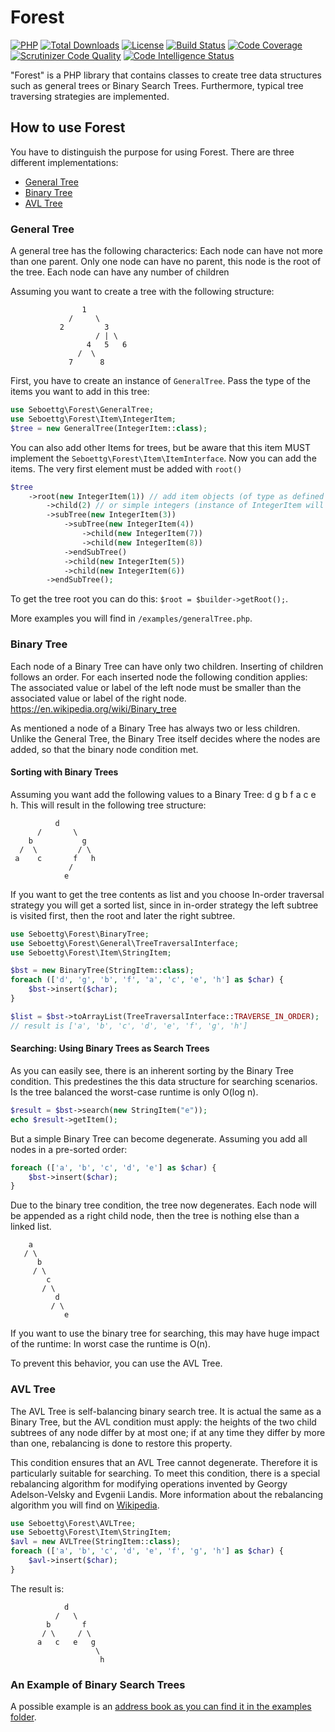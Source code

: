 # Forest

[![PHP](https://img.shields.io/badge/PHP-%3E=7.1-green.svg?style=flat)](http://docs.php.net/manual/en/migration71.new-features.php)
[![Total Downloads](https://poser.pugx.org/seboettg/forest/downloads)](https://packagist.org/packages/seboettg/forest/stats) 
[![License](https://img.shields.io/badge/license-MIT-blue.svg?style=flat-square)](https://github.com/seboettg/forest/blob/master/LICENSE)
[![Build Status](https://scrutinizer-ci.com/g/seboettg/Forest/badges/build.png?b=master)](https://scrutinizer-ci.com/g/seboettg/Forest/build-status/master)
[![Code Coverage](https://scrutinizer-ci.com/g/seboettg/Forest/badges/coverage.png?b=master)](https://scrutinizer-ci.com/g/seboettg/Forest/?branch=master)
[![Scrutinizer Code Quality](https://scrutinizer-ci.com/g/seboettg/Forest/badges/quality-score.png?b=master)](https://scrutinizer-ci.com/g/seboettg/Forest/?branch=master)
[![Code Intelligence Status](https://scrutinizer-ci.com/g/seboettg/Forest/badges/code-intelligence.svg?b=master)](https://scrutinizer-ci.com/code-intelligence)

"Forest" is a PHP library that contains classes to create tree data structures such as general trees or Binary Search Trees. Furthermore, typical tree traversing strategies are implemented.

## How to use Forest

You have to distinguish the purpose for using Forest. There are three different implementations: 
* [General Tree](#general-tree)
* [Binary Tree](#binary-tree)
* [AVL Tree](#avl-tree)

### General Tree
A general tree has the following characterics: Each node can have not more than one parent. Only one node can have no parent, this node is the root of the tree. Each node can have any number of children 

Assuming you want to create a tree with the following structure:
```
                1
             /     \
           2         3
                   / | \
                 4   5   6
               /  \
             7      8
```

First, you have to create an instance of `GeneralTree`. Pass the type of the items you want to add in this tree:

```php
use Seboettg\Forest\GeneralTree;
use Seboettg\Forest\Item\IntegerItem;
$tree = new GeneralTree(IntegerItem::class);
```

You can also add other Items for trees, but be aware that this item MUST implement the `Seboettg\Forest\Item\ItemInterface`.
Now you can add the items. The very first element must be added with `root()` 

```php
$tree
    ->root(new IntegerItem(1)) // add item objects (of type as defined in the constructor)
        ->child(2) // or simple integers (instance of IntegerItem will created automatically)  
        ->subTree(new IntegerItem(3))
            ->subTree(new IntegerItem(4))
                ->child(new IntegerItem(7))
                ->child(new IntegerItem(8))
            ->endSubTree()
            ->child(new IntegerItem(5))
            ->child(new IntegerItem(6))
        ->endSubTree();
```

To get the tree root you can do this: `$root = $builder->getRoot();`.

More examples you will find in `/examples/generalTree.php`.

### Binary Tree

Each node of a Binary Tree can have only two children. Inserting of children follows an order. For each inserted node the following condition applies: The associated value or label of the left node must be smaller than the associated value or label of the right node. https://en.wikipedia.org/wiki/Binary_tree

As mentioned a node of a Binary Tree has always two or less children. Unlike the General Tree, the Binary Tree itself decides where the nodes are added, so that the binary node condition met.

#### Sorting with Binary Trees

Assuming you want add the following values to a Binary Tree: d g b f a c e h. This will result in the following tree structure:

```
          d
      /       \
    b           g
  /  \         / \
 a    c       f   h 
             /
            e
```

If you want to get the tree contents as list and you choose In-order traversal strategy you will get a sorted list, since in in-order strategy the left subtree is visited first, then the root and later the right subtree.

```php
use Seboettg\Forest\BinaryTree;
use Seboettg\Forest\General\TreeTraversalInterface;
use Seboettg\Forest\Item\StringItem;

$bst = new BinaryTree(StringItem::class);
foreach (['d', 'g', 'b', 'f', 'a', 'c', 'e', 'h'] as $char) {
    $bst->insert($char);
}

$list = $bst->toArrayList(TreeTraversalInterface::TRAVERSE_IN_ORDER);
// result is ['a', 'b', 'c', 'd', 'e', 'f', 'g', 'h']
```

#### Searching: Using Binary Trees as Search Trees ####

As you can easily see, there is an inherent sorting by the Binary Tree condition. This predestines the this data structure for searching scenarios. Is the tree balanced the worst-case runtime is only O(log n).

```php
$result = $bst->search(new StringItem("e"));
echo $result->getItem();
```

But a simple Binary Tree can become degenerate. Assuming you add all nodes in a pre-sorted order:
```php
foreach (['a', 'b', 'c', 'd', 'e'] as $char) {
    $bst->insert($char);
}
```
Due to the binary tree condition, the tree now degenerates. Each node will be appended as a right child node, then the tree is nothing else than a linked list.

```
    a
   / \
      b
     / \
        c
       / \
          d
         / \
            e
```
If you want to use the binary tree for searching, this may have huge impact of the runtime: In worst case the runtime is O(n). 

To prevent this behavior, you can use the AVL Tree.

### AVL Tree

The AVL Tree is self-balancing binary search tree. It is actual the same as a Binary Tree, but the AVL condition must apply: the heights of the two child subtrees of any node differ by at most one; if at any time they differ by more than one, rebalancing is done to restore this property. 

This condition ensures that an AVL Tree cannot degenerate. Therefore it is particularly suitable for searching. To meet this condition, there is a special rebalancing algorithm for modifying operations invented by Georgy Adelson-Velsky and Evgenii Landis. More information about the rebalancing algorithm you will find on [Wikipedia](https://en.wikipedia.org/wiki/AVL_tree#Rebalancing).
  
```php
use Seboettg\Forest\AVLTree;
use Seboettg\Forest\Item\StringItem;
$avl = new AVLTree(StringItem::class);
foreach (['a', 'b', 'c', 'd', 'e', 'f', 'g', 'h'] as $char) {
    $avl->insert($char);
}
```
The result is:
```
            d
          /   \
        b       f
       / \     / \
      a   c   e   g
                   \
                    h
```

### An Example of Binary Search Trees

A possible example is an [address book as you can find it in the examples folder](examples/bst/AddressBook.md). 
